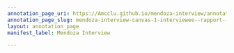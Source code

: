 ```yaml
---
annotation_page_uri: https://Amcclu.github.io/mendoza-interview/annotations/mendoza-interview-canvas-1-interviewee--rapport--nod-to-the-interviewer---body-language.json
annotation_page_slug: mendoza-interview-canvas-1-interviewee--rapport--nod-to-the-interviewer---body-language
layout: annotation_page
manifest_label: Mendoza Interview

---
```

